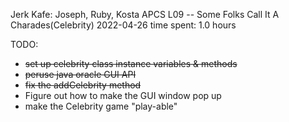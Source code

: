 Jerk Kafe: Joseph, Ruby, Kosta
APCS
L09 -- Some Folks Call It A Charades(Celebrity)
2022-04-26
time spent: 1.0 hours


TODO:
- ~~set up celebrity class instance variables & methods~~
- ~~peruse java oracle GUI API~~
- ~~fix the addCelebrity method~~
- Figure out how to make the GUI window pop up
- make the Celebrity game "play-able"


